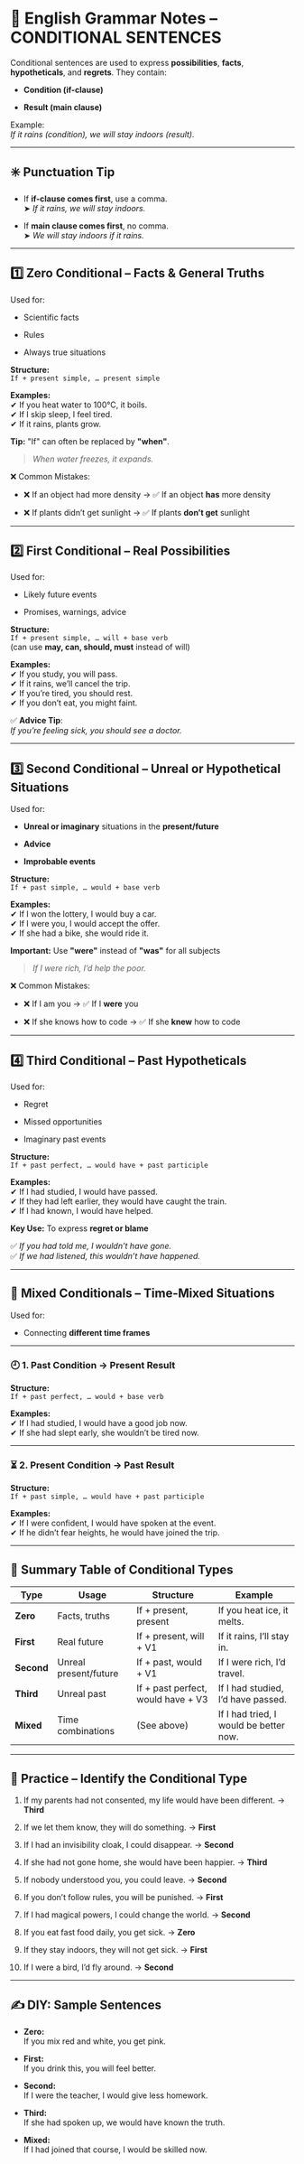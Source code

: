 # 🧠 **English Grammar Notes – CONDITIONAL SENTENCES**

Conditional sentences are used to express **possibilities**, **facts**, **hypotheticals**, and **regrets**. They contain:

- **Condition (if-clause)**
    
- **Result (main clause)**
    

Example:  
_If it rains (condition), we will stay indoors (result)._

---

## ✳️ **Punctuation Tip**

- If **if-clause comes first**, use a comma.  
    ➤ _If it rains, we will stay indoors._
    
- If **main clause comes first**, no comma.  
    ➤ _We will stay indoors if it rains._
    

---

## 1️⃣ **Zero Conditional – Facts & General Truths**

Used for:

- Scientific facts
    
- Rules
    
- Always true situations
    

**Structure:**  
`If + present simple, … present simple`

**Examples:**  
✔ If you heat water to 100°C, it boils.  
✔ If I skip sleep, I feel tired.  
✔ If it rains, plants grow.

**Tip:** "If" can often be replaced by **"when"**.

> _When water freezes, it expands._

❌ Common Mistakes:

- ❌ If an object had more density → ✅ If an object **has** more density
    
- ❌ If plants didn’t get sunlight → ✅ If plants **don’t get** sunlight
    

---

## 2️⃣ **First Conditional – Real Possibilities**

Used for:

- Likely future events
    
- Promises, warnings, advice
    

**Structure:**  
`If + present simple, … will + base verb`  
(can use **may, can, should, must** instead of will)

**Examples:**  
✔ If you study, you will pass.  
✔ If it rains, we’ll cancel the trip.  
✔ If you’re tired, you should rest.  
✔ If you don’t eat, you might faint.

✅ **Advice Tip**:  
_If you’re feeling sick, you should see a doctor._

---

## 3️⃣ **Second Conditional – Unreal or Hypothetical Situations**

Used for:

- **Unreal or imaginary** situations in the **present/future**
    
- **Advice**
    
- **Improbable events**
    

**Structure:**  
`If + past simple, … would + base verb`

**Examples:**  
✔ If I won the lottery, I would buy a car.  
✔ If I were you, I would accept the offer.  
✔ If she had a bike, she would ride it.

**Important:** Use **"were"** instead of **"was"** for all subjects

> _If I were rich, I’d help the poor._

❌ Common Mistakes:

- ❌ If I am you → ✅ If I **were** you
    
- ❌ If she knows how to code → ✅ If she **knew** how to code
    

---

## 4️⃣ **Third Conditional – Past Hypotheticals**

Used for:

- Regret
    
- Missed opportunities
    
- Imaginary past events
    

**Structure:**  
`If + past perfect, … would have + past participle`

**Examples:**  
✔ If I had studied, I would have passed.  
✔ If they had left earlier, they would have caught the train.  
✔ If I had known, I would have helped.

**Key Use:** To express **regret or blame**

✅ _If you had told me, I wouldn’t have gone._  
✅ _If we had listened, this wouldn’t have happened._

---

## 🔄 **Mixed Conditionals – Time-Mixed Situations**

Used for:

- Connecting **different time frames**
    

---

### 🕘 1. Past Condition → Present Result

**Structure:**  
`If + past perfect, … would + base verb`

**Examples:**  
✔ If I had studied, I would have a good job now.  
✔ If she had slept early, she wouldn’t be tired now.

---

### ⏳ 2. Present Condition → Past Result

**Structure:**  
`If + past simple, … would have + past participle`

**Examples:**  
✔ If I were confident, I would have spoken at the event.  
✔ If he didn’t fear heights, he would have joined the trip.

---

## 🧪 **Summary Table of Conditional Types**

|Type|Usage|Structure|Example|
|---|---|---|---|
|**Zero**|Facts, truths|If + present, present|If you heat ice, it melts.|
|**First**|Real future|If + present, will + V1|If it rains, I’ll stay in.|
|**Second**|Unreal present/future|If + past, would + V1|If I were rich, I’d travel.|
|**Third**|Unreal past|If + past perfect, would have + V3|If I had studied, I’d have passed.|
|**Mixed**|Time combinations|(See above)|If I had tried, I would be better now.|

---

## 🧠 **Practice – Identify the Conditional Type**

1. If my parents had not consented, my life would have been different. → **Third**
    
2. If we let them know, they will do something. → **First**
    
3. If I had an invisibility cloak, I could disappear. → **Second**
    
4. If she had not gone home, she would have been happier. → **Third**
    
5. If nobody understood you, you could leave. → **Second**
    
6. If you don’t follow rules, you will be punished. → **First**
    
7. If I had magical powers, I could change the world. → **Second**
    
8. If you eat fast food daily, you get sick. → **Zero**
    
9. If they stay indoors, they will not get sick. → **First**
    
10. If I were a bird, I’d fly around. → **Second**
    

---

## ✍️ **DIY: Sample Sentences**

- **Zero:**  
    If you mix red and white, you get pink.
    
- **First:**  
    If you drink this, you will feel better.
    
- **Second:**  
    If I were the teacher, I would give less homework.
    
- **Third:**  
    If she had spoken up, we would have known the truth.
    
- **Mixed:**  
    If I had joined that course, I would be skilled now.